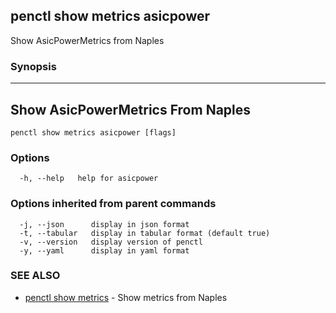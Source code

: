 ## penctl show metrics asicpower

Show AsicPowerMetrics from Naples

### Synopsis



---------------------------------
 Show AsicPowerMetrics From Naples 
---------------------------------


```
penctl show metrics asicpower [flags]
```

### Options

```
  -h, --help   help for asicpower
```

### Options inherited from parent commands

```
  -j, --json      display in json format
  -t, --tabular   display in tabular format (default true)
  -v, --version   display version of penctl
  -y, --yaml      display in yaml format
```

### SEE ALSO
* [penctl show metrics](penctl_show_metrics.md)	 - Show metrics from Naples

